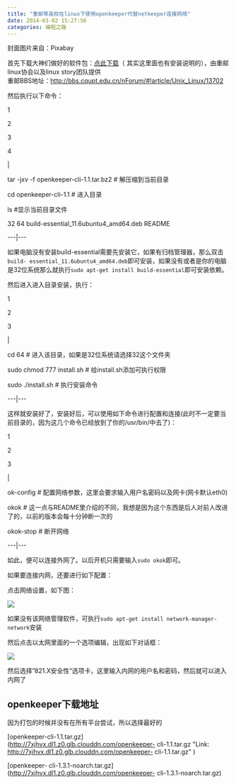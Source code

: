 ```yaml
---
title: "重邮等高校在linux下使用openkeeper代替netkeeper连接网络"
date: 2014-03-02 15:27:56
categories: 编程之路
---
```

封面图片来自：Pixabay  

首先下载大神们做好的软件包：[点此下载](http://download.csdn.net/detail/haoxiangtianxia/6982631)（
其实这里面也有安装说明的），由重邮linux协会以及linux story团队提供  
重邮BBS地址：<http://bbs.cqupt.edu.cn/nForum/#!article/Unix_Linux/13702>

然后执行以下命令：

1

2

3

4

|

tar -jxv -f openkeeper-cli-1.1.tar.bz2 # 解压缩到当前目录

cd openkeeper-cli-1.1 # 进入目录

ls #显示当前目录文件

32 64 build-essential_11.6ubuntu4_amd64.deb README  

---|---  

如果电脑没有安装build-essential需要先安装它，如果有归档管理器，那么双击`build-
essential_11.6ubuntu4_amd64.deb`即可安装，如果没有或者是你的电脑是32位系统那么就执行`sudo apt-get
install build-essential`即可安装依赖。


然后进入进入目录安装，执行：

1

2

3

|

cd 64 # 进入该目录，如果是32位系统请选择32这个文件夹

sudo chmod 777 install.sh # 给install.sh添加可执行权限

sudo ./install.sh # 执行安装命令  

---|---  

这样就安装好了，安装好后，可以使用如下命令进行配置和连接(此时不一定要当前目录的，因为这几个命令已经放到了你的/usr/bin/中去了)：

1

2

3

|

ok-config # 配置网络参数，这里会要求输入用户名密码以及网卡(网卡默认eth0)

okok # 这一点与README里介绍的不同，我想是因为这个东西是后人对前人改进了的，以前的版本会每十分钟断一次的

okok-stop # 断开网络  

---|---  

如此，便可以连接外网了。以后开机只需要输入`sudo okok`即可。

如果要连接内网，还要进行如下配置：

点击网络设置，如下图：

![](http://7xnc86.com1.z0.glb.clouddn.com/linux-openkeeper-netkeeper_0.png)  

如果没有该网络管理软件，可执行`sudo apt-get install network-manager-network`安装

然后点击以太网里面的一个选项编辑，出现如下对话框：

![](http://7xnc86.com1.z0.glb.clouddn.com/linux-openkeeper-netkeeper_1.png)  

然后选择”821.X安全性“选项卡，这里输入内网的用户名和密码，然后就可以进入内网了

## openkeeper下载地址

因为打包的时候并没有在所有平台尝试，所以选择最好的

[openkeeper-cli-1.1.tar.gz](http://7xjhvx.dl1.z0.glb.clouddn.com/openkeeper-
cli-1.1.tar.gz "Link: http://7xjhvx.dl1.z0.glb.clouddn.com/openkeeper-
cli-1.1.tar.gz" )

[openkeeper-
cli-1.3.1-noarch.tar.gz](http://7xjhvx.dl1.z0.glb.clouddn.com/openkeeper-
cli-1.3.1-noarch.tar.gz)

